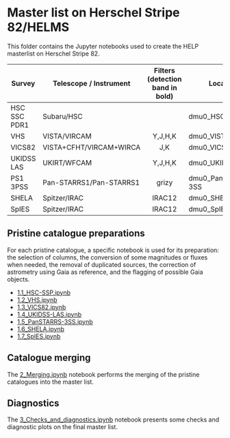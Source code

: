 # Master list on Herschel Stripe 82/HELMS

This folder contains the Jupyter notebooks used to create the HELP masterlist on
Herschel Stripe 82. 

| Survey     | Telescope / Instrument      |      Filters (detection band in bold)      | Location                    |
|------------|-----------------------------|:------------------------------------------:|-----------------------------|
| HSC SSC PDR1 | Subaru/HSC                |                                            | dmu0_HSC                    |
| VHS        | VISTA/VIRCAM                |   Y,J,H,K                                  | dmu0_VISTA-VHS              |
| VICS82     | VISTA+CFHT/VIRCAM+WIRCA     |   J,K                                      | dmu0_VICS82                 |
| UKIDSS LAS | UKIRT/WFCAM                 |   Y,J,H,K                                  | dmu0_UKIDSS-LAS             | 
| PS1 3PSS   | Pan-STARRS1/Pan-STARRS1     |   grizy                                    | dmu0_PanSTARRS1-3SS         |
| SHELA      | Spitzer/IRAC                |   IRAC12                                   | dmu0_SHELA                  |
| SpIES      | Spitzer/IRAC                |   IRAC12                                   | dmu0_SpIES                  |

## Pristine catalogue preparations

For each pristine catalogue, a specific notebook is used for its preparation:
the selection of columns, the conversion of some magnitudes or fluxes when
needed, the removal of duplicated sources, the correction of astrometry using
Gaia as reference, and the flagging of possible Gaia objects.

- [1.1_HSC-SSP.ipynb](1.1_HSC-SSP.ipynb) 
- [1.2_VHS.ipynb](1.2_VHS.ipynb) 
- [1.3_VICS82.ipynb](1.3_VICS82.ipynb)
- [1.4_UKIDSS-LAS.ipynb](1.4_UKIDSS-LAS.ipynb) 
- [1.5_PanSTARRS-3SS.ipynb](1.5_PanSTARRS-3SS.ipynb) 
- [1.6_SHELA.ipynb](1.6_SHELA.ipynb)
- [1.7_SpIES.ipynb](1.7_SpIES.ipynb)

## Catalogue merging

The [2_Merging.ipynb](2_Merging.ipynb) notebook performs the merging of the
pristine catalogues into the master list.

## Diagnostics

The [3_Checks_and_diagnostics.ipynb](3_Checks_and_diagnostics.ipynb) notebook
presents some checks and diagnostic plots on the final master list.

